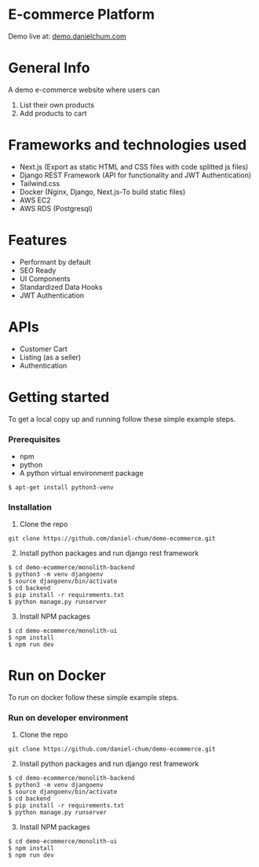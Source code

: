 # E-commerce Platform

Demo live at: [demo.danielchum.com](http://demo.danielchum.com)

# General Info

A demo e-commerce website where users can
1. List their own products
2. Add products to cart

# Frameworks and technologies used

* Next.js (Export as static HTML and CSS files with code splitted js files)
* Django REST Framework (API for functionality and JWT Authentication)
* Tailwind.css
* Docker (Nginx, Django, Next.js-To build static files)
* AWS EC2
* AWS RDS (Postgresql)

# Features 
* Performant by default
* SEO Ready
* UI Components
* Standardized Data Hooks
* JWT Authentication

# APIs
* Customer Cart
* Listing (as a seller)
* Authentication

# Getting started
To get a local copy up and running follow these simple example steps.

### Prerequisites
* npm
* python
* A python virtual environment package
```console.
$ apt-get install python3-venv
```
### Installation
1. Clone the repo
```console.
git clone https://github.com/daniel-chum/demo-ecommerce.git
```
2. Install python packages and run django rest framework
```console.
$ cd demo-ecommerce/monolith-backend
$ python3 -m venv djangoenv  
$ source djangoenv/bin/activate  
$ cd backend
$ pip install -r requirements.txt
$ python manage.py runserver
```

3. Install NPM packages
```console.
$ cd demo-ecommerce/monolith-ui
$ npm install
$ npm run dev
```

# Run on Docker
To run on docker follow these simple example steps.

### Run on developer environment
1. Clone the repo
```console.
git clone https://github.com/daniel-chum/demo-ecommerce.git
```
2. Install python packages and run django rest framework
```console.
$ cd demo-ecommerce/monolith-backend
$ python3 -m venv djangoenv  
$ source djangoenv/bin/activate  
$ cd backend
$ pip install -r requirements.txt
$ python manage.py runserver
```

3. Install NPM packages
```console.
$ cd demo-ecommerce/monolith-ui
$ npm install
$ npm run dev
```




